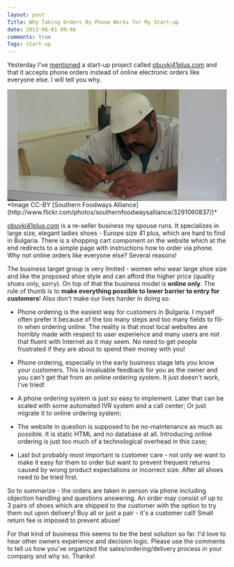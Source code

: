 ```yaml
---
layout: post
Title: Why Taking Orders By Phone Works for My Start-up
date: 2013-08-01 09:48
comments: true
Tags: start-up
---
```


Yesterday I've
[mentioned](/blog/2013/07/31/how-i-created-a-website-in-two-days-without-coding/)
a start-up project called
[obuvki41plus.com](http://obuvki41plus.com) and that it accepts phone orders
instead of online electronic orders like everyone else. I will tell you why.

<img src="/images/phone_order.jpg" alt="Taking phone orders" style="clear:both;display:block;" />
*Image CC-BY [Southern Foodways Alliance](http://www.flickr.com/photos/southernfoodwaysalliance/3291060837/)*

[obuvki41plus.com](http://obuvki41plus.com/) is a
re-seller business my spouse runs. It specializes in large size, elegant
ladies shoes - Europe size 41 plus, which are hard to find in Bulgaria.
There is a shopping cart component on the website which at the end redirects to
a simple page with instructions how to order via phone. Why not online
orders like everyone else? Several reasons!

The business target group is very limited - women who wear large shoe size
and like the proposed shoe style and can afford the higher price (quality shoes
only, sorry). On top of
that the business model is **online only**. The rule of thumb is to **make
everything possible to lower barrier to entry for customers**!
Also don't make our lives harder in doing so.

* Phone ordering is the easiest way for customers in Bulgaria.
I myself often prefer it because of the too many steps and too many fields
to fill-in when ordering online. The reality is that most local websites
are horribly made with respect to user experience and many users are not
that fluent with Internet as it may seem. No need to get people frustrated
if they are about to spend their money with you!

* Phone ordering, especially in the early business stage lets you know
your customers. This is invaluable feedback for you as the owner and you
can't get that from an online ordering system. It just doesn't work,
I've tried!

* A phone ordering system is just so easy to implement. Later that can
be scaled with some automated IVR system and a call center; Or just
migrate it to online ordering system;

* The website in question is supposed to be no-maintenance as much
as possible. It is static HTML and no database at all. Introducing
online ordering is just too much of a technological overhead in this case;

* Last but probably most important is customer care - not only we want to
make it easy for them to order but want to prevent frequent returns
caused by wrong product expectations or incorrect size. After all shoes
need to be tried first.

So to summarize - the orders are taken in person via phone
including objection handling and questions answering. An order may consist
of up to 3 pairs of shoes which are shipped to the customer with the option
to try them out upon delivery! Buy all or just a pair - it's a customer call!
Small return fee is imposed to prevent abuse!


For that kind of business this seems to be the best solution so far.
I'd love to hear other owners experience and decision logic. Please use
the comments to tell us how you've organized the sales/ordering/delivery
process in your company and why so. Thanks!


